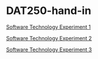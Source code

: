# DAT250-hand-in

[Software Technology Experiment 1](dat250-expass1.md)   

[Software Technology Experiment 2](dat250-expass2.md)   

[Software Technology Experiment 3](dat250-expass3.md)   

